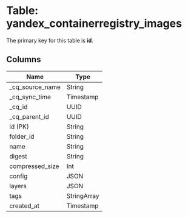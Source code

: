 # Table: yandex_containerregistry_images



The primary key for this table is **id**.



## Columns
| Name          | Type          |
| ------------- | ------------- |
|_cq_source_name|String|
|_cq_sync_time|Timestamp|
|_cq_id|UUID|
|_cq_parent_id|UUID|
|id (PK)|String|
|folder_id|String|
|name|String|
|digest|String|
|compressed_size|Int|
|config|JSON|
|layers|JSON|
|tags|StringArray|
|created_at|Timestamp|